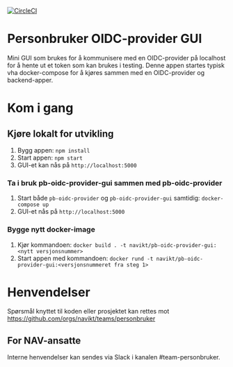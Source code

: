 [![CircleCI](https://circleci.com/gh/navikt/pb-oidc-provider-gui.svg?style=svg)](https://circleci.com/gh/navikt/pb-oidc-provider-gui)

# Personbruker OIDC-provider GUI

Mini GUI som brukes for å kommunisere med en OIDC-provider på localhost for å hente ut et token som kan brukes i testing.
Denne appen startes typisk vha docker-compose for å kjøres sammen med en OIDC-provider og backend-apper.


# Kom i gang

## Kjøre lokalt for utvikling
1. Bygg appen: `npm install`
2. Start appen: `npm start`
3. GUI-et kan nås på `http://localhost:5000`

### Ta i bruk pb-oidc-provider-gui sammen med pb-oidc-provider
1. Start både `pb-oidc-provider` og `pb-oidc-provider-gui` samtidig: `docker-compose up`
2. GUI-et nås på `http://localhost:5000`

### Bygge nytt docker-image
1. Kjør kommandoen: `docker build . -t navikt/pb-oidc-provider-gui:<nytt versjonsnummer>`
2. Start appen med kommandoen: `docker rund -t navikt/pb-oidc-provider-gui:<versjonsnummeret fra steg 1>`

# Henvendelser

Spørsmål knyttet til koden eller prosjektet kan rettes mot https://github.com/orgs/navikt/teams/personbruker

## For NAV-ansatte

Interne henvendelser kan sendes via Slack i kanalen #team-personbruker.

